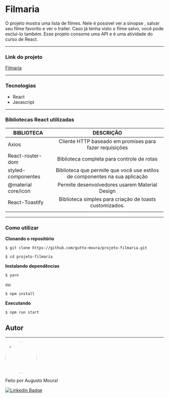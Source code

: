 # Filmaria

O projeto mostra uma lista de filmes. Nele é possível ver a sinopse , salvar seu filme favorito e ver o trailer. Caso já tenha visto o filme salvo, você pode excluí-lo também. Esse projeto consome uma API  e é uma atividade do curso de React.

---

### Link do projeto
[Filmaria](https://augustofilmaria.netlify.app)

---
### Tecnologias

* React
* Javascript

---

### Bibliotecas React utilizadas

| BIBLIOTECA          |                          DESCRIÇÃO                           |
| ------------------- | :----------------------------------------------------------: |
| Axios               |   Cliente HTTP baseado em promises para fazer requisições    |
| React-router-dom    |          Biblioteca completa para controle de rotas          |
| styled-componentes  | Biblioteca que permite que você use estilos de componentes na sua aplicação |
| @material core/icon |        Permite desenvolvedores usarem Material Design        |
| React-Toastify      |   Biblioteca simples para criação de toasts customizados.    |
|                     |                                                              |

---

### Como utilizar

**Clonando o repositório**

```
$ git clone https://github.com/gutto-moura/projeto-filmaria.git

$ cd projeto-filmaria
```

**Instalando dependências**

```
$ yarn
```

*ou*

```
$ npm install
```

**Executando**

```
$ npm run start
```



## Autor

---





<img style="border-radius: 50%;" src="https://avatars.githubusercontent.com/u/86565123?v=4" width="100px;" alt=""/>

<p>
Feito por Augusto Moura!
</p>


[![Linkedin Badge](https://img.shields.io/badge/-Augusto-blue?style=flat-square&align=center&logo=Linkedin&logoColor=white&link=https://www.linkedin.com/in/augusto-moura-5072b5181/)](https://www.linkedin.com/in/augusto-moura-5072b5181/)

